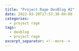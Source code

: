 ```yaml
---
title: "Project Rage DevBlog #2"
date: 2022-03-20T17:57:30-04:00
categories:
  - project rage
tags:
  - devblog
  - project rage
excerpt_separator: <!--more-->
---
```




